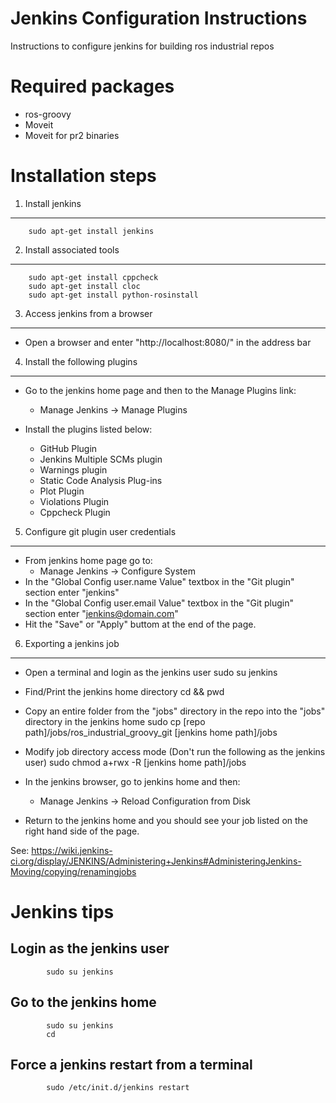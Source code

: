 Jenkins Configuration Instructions
==============
Instructions to configure jenkins for building ros industrial repos


Required packages
==============
-	ros-groovy
-	Moveit 
-	Moveit for pr2 binaries 

Installation steps
==============


1. Install jenkins
--------------
		sudo apt-get install jenkins

2. Install associated tools
-------------
		sudo apt-get install cppcheck
		sudo apt-get install cloc
		sudo apt-get install python-rosinstall

3. Access jenkins from a browser
-------------
	
-	Open a browser and enter "http://localhost:8080/" in the address bar


4. Install the following plugins
-------------
+	Go to the jenkins home page and then to the Manage Plugins link:
	+	Manage Jenkins -> Manage Plugins

+	Install the plugins listed below:
	+	GitHub Plugin
	+	Jenkins Multiple SCMs plugin
	+	Warnings plugin
	+	Static Code Analysis Plug-ins
	+	Plot Plugin
	+	Violations Plugin
	+	Cppcheck Plugin


5. Configure git plugin user credentials
-------------
+	From jenkins home page go to: 
	+	Manage Jenkins -> Configure System
+	In the "Global Config user.name Value" textbox in the "Git plugin" section enter "jenkins"
+	In the "Global Config user.email Value" textbox in the "Git plugin" section enter "jenkins@domain.com"
+	Hit the "Save" or "Apply" buttom at the end of the page.


6. Exporting a jenkins job
-------------

+	Open a terminal  and login as the jenkins user
			sudo su jenkins

+	Find/Print the jenkins home directory
			cd && pwd

+	Copy an entire folder from the "jobs" directory in the repo into the "jobs" directory in the jenkins home
			sudo cp [repo path]/jobs/ros_industrial_groovy_git [jenkins home path]/jobs

+	Modify job directory access mode (Don't run the following as the jenkins user)
			sudo chmod a+rwx -R [jenkins home path]/jobs

+	In the jenkins browser, go to jenkins home and then:
	+	Manage Jenkins -> Reload Configuration from Disk

+	Return to the jenkins home and you should see your job listed on the right hand side of the page.

See: https://wiki.jenkins-ci.org/display/JENKINS/Administering+Jenkins#AdministeringJenkins-Moving/copying/renamingjobs



Jenkins tips
==============
Login as the jenkins user
-------------
			sudo su jenkins

Go to the jenkins home
-------------
			sudo su jenkins
			cd

Force a jenkins restart from a terminal
-------------
			sudo /etc/init.d/jenkins restart
